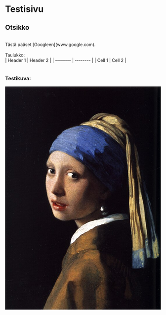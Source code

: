 # Testisivu

## Otsikko

<br>
Tästä pääset [Googleen](www.google.com).
<br>
<br>
Taulukko:<br>
| Header 1 | Header 2 |
| -------- | -------- |
| Cell 1   | Cell 2   |
<br>
<br>

### Testikuva:
<img src="kuva.jpg">

